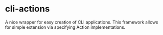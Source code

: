 cli-actions
===========

A nice wrapper for easy creation of CLI applications.  This framework allows for simple extension via specifying Action implementations.
